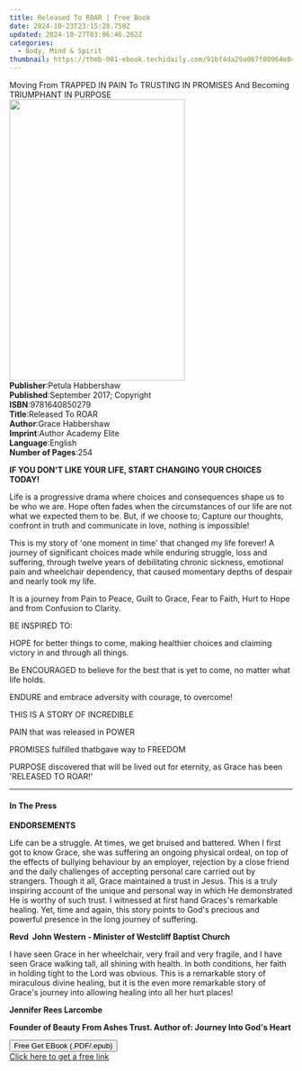 ```yaml
---
title: Released To ROAR | Free Book
date: 2024-10-23T23:15:28.758Z
updated: 2024-10-27T03:06:46.262Z
categories:
  - Body, Mind & Spirit
thumbnail: https://thmb-001-ebook.techidaily.com/91bf4da29a067f00964e84c6455ed248c648d199b5a6ae1b791473fd9169f51e.jpg
---
```

<main id="book-container">
  <div class="flex flex-col">
    <div class="book-brief flex-1 py-6 px-4 sm:p-6 md:py-10 md:px-8">
      <!-- brief-->
      <div class="book-brief-main">
        Moving From TRAPPED IN PAIN To TRUSTING IN PROMISES And Becoming
        TRIUMPHANT IN PURPOSE
      </div>
    </div>
    <div
      class="book-meta-info flex-1 grid gap-4 col-start-1 col-end-3 row-start-1 sm:mb-6 sm:grid-cols-4 lg:gap-6 lg:col-start-2 lg:row-end-6 lg:row-span-6 lg:mb-0"
    >
      <div
        class="book-meta-info-left place-content-center mt-4 p-4 text-sm leading-6 col-start-2 col-span-2 dark:text-slate-400"
      >
        <img
          class="w-full h-500 object-cover rounded-lg sm:h-255 sm:col-span-2 lg:col-span-full"
          src="https://img-001-ebook.techidaily.com/34ea1a08d617096d255403cfa9645b74b8dd7e2cdc0a2e1639d922e7235f444a.jpg"
          alt=""
          width="312"
          height="500"
        />
      </div>
      <div
        class="book-meta-info-right mt-2 col-start-1 row-start-2 col-span-3 self-center"
      >
        <!-- meta data  -->
        <div class="flex flex-col px-4 md:px-8">
          <div class="flex-1">
            <strong>Publisher</strong>:<span class="px-2"
              >Petula Habbershaw</span
            >
          </div>
          <div class="flex-1">
            <strong>Published</strong>:<span class="px-2"
              >September 2017; Copyright</span
            >
          </div>
          <div class="flex-1">
            <strong>ISBN</strong>:<span class="px-2">9781640850279</span>
          </div>
          <div class="flex-1">
            <strong>Title</strong>:<span class="px-2">Released To ROAR</span>
          </div>
          <div class="flex-1">
            <strong>Author</strong>:<span class="px-2">Grace Habbershaw</span>
          </div>
          <div class="flex-1">
            <strong>Imprint</strong>:<span class="px-2"
              >Author Academy Elite</span
            >
          </div>
          <div class="flex-1">
            <strong>Language</strong>:<span class="px-2">English</span>
          </div>
          <div class="flex-1">
            <strong>Number of Pages</strong>:<span class="px-2">254</span>
          </div>
        </div>
      </div>
    </div>
    <div class="book-description flex-1 py-6 px-4 sm:p-6 md:py-10 md:px-8">
      <div class="book-description-main">
        <div accordion-content="" id="description">
          <p>
            <strong
              >IF YOU DON'T LIKE YOUR LIFE, START CHANGING YOUR CHOICES
              TODAY!</strong
            >
          </p>
          <p>
            Life is a progressive drama where choices and consequences shape us
            to be who we are. Hope often fades when the circumstances of our
            life are not what we expected them to be. But, if we choose to;
            Capture our thoughts, confront in truth and communicate in love,
            nothing is impossible!
          </p>
          <p>
            This is my story of 'one moment in time' that changed my life
            forever! A journey of significant choices made while enduring
            struggle, loss and suffering, through twelve years of debilitating
            chronic sickness, emotional pain and wheelchair dependency, that
            caused momentary depths of despair and nearly took my life.
          </p>
          <p>
            It is a journey from Pain to Peace, Guilt to Grace, Fear to Faith,
            Hurt to Hope and from Confusion to Clarity.
          </p>
          <p>BE INSPIRED TO:</p>
          <p>
            HOPE for better things to come, making healthier choices and
            claiming victory in and through all things.
          </p>
          <p>
            Be ENCOURAGED to believe for the best that is yet to come, no matter
            what life holds.
          </p>
          <p>ENDURE and embrace adversity with courage, to overcome!</p>
          <p>THIS IS A STORY OF INCREDIBLE</p>
          <p>PAIN that was released in POWER</p>
          <p>PROMISES fulfilled thatbgave way to FREEDOM</p>
          <p>
            PURPOSE discovered that will be lived out for eternity, as Grace has
            been 'RELEASED TO ROAR!'
          </p>
        </div>
        <div class="accordion-fader"></div>
      </div>
    </div>
    <div class="book-excerpts flex-1 py-6 px-4 sm:p-6 md:py-10 md:px-8">
      <!-- excerpts-->
      <div class="book-excerpts-main">
        <hr />
        <h4 class="placeholder placeholder-heading">
          <span>In The Press</span>
        </h4>
        <p></p>
        <p><strong>ENDORSEMENTS</strong></p>
        <p>
          Life can be a struggle. At times, we get bruised and battered. When I
          first got to know Grace, she was suffering an ongoing physical ordeal,
          on top of the effects of bullying behaviour by an employer, rejection
          by a close friend and the daily challenges of accepting personal care
          carried out by strangers. Though it all, Grace maintained a trust in
          Jesus. This is a truly inspiring account of the unique and personal
          way in which He demonstrated He is worthy of such trust. I witnessed
          at first hand Graces's remarkable healing. Yet, time and again, this
          story points to God's precious and powerful presence in the long
          journey of suffering.
        </p>
        <p>
          <strong
            >Revd&nbsp; John Western - Minister of Westcliff Baptist
            Church</strong
          >
        </p>
        <p>
          I have seen Grace in her wheelchair, very frail and very fragile, and
          I have seen Grace walking tall, all shining with health. In both
          conditions, her faith in holding tight to the Lord was obvious. This
          is a remarkable story of miraculous divine healing, but it is the even
          more remarkable story of Grace's journey into allowing healing into
          all her hurt places!
        </p>
        <p><strong>Jennifer Rees Larcombe</strong></p>
        <p>
          <strong
            >Founder of Beauty From Ashes Trust. Author of: Journey Into God's
            Heart</strong
          >
        </p>
        <p></p>
      </div>
    </div>
    <div
      class="book-about-author flex-1 py-6 px-4 sm:p-6 md:py-10 md:px-8"
    ></div>
    <div class="book-free-get flex-1 py-6 px-4 sm:p-6 md:py-10 md:px-8">
      <button
        id="btn-free-get"
        class="bg-blue-500 hover:bg-blue-700 text-white font-bold py-2 px-4 rounded"
      >
        Free Get EBook (.PDF/.epub)
      </button>
      <div id="countdown-display" class="px-2 text-lg mt-2"></div>
      <a
        id="free-link"
        class="hidden bg-blue-500 hover:bg-blue-700 text-white font-bold py-2 px-4 rounded"
        href="https://www.ebooks.com/en-us/book/209853829/released-to-roar/grace-habbershaw/"
        target="_blank"
        >Click here to get a free link</a
      >
    </div>
    <script>
      let countdownTime = 0;
      let countdownInterval = null;
      document
        .getElementById('btn-free-get')
        .addEventListener('click', startCountdown);
      function startCountdown() {
        countdownTime = new Date().getTime() + 60000 * 3;
        countdownInterval = setInterval(updateCountdown, 1000);
        document.getElementById('btn-free-get').disabled = true;
        document
          .getElementById('btn-free-get')
          .classList.add('bg-gray-500', 'cursor-not-allowed');
      }
      function updateCountdown() {
        let currentTime = new Date().getTime();
        let timeLeft = countdownTime - currentTime;
        let secondsLeft = Math.floor(timeLeft / 1000);
        document.getElementById('countdown-display').innerHTML =
          `Remaining time: ${secondsLeft} seconds.`;
        if (secondsLeft <= 0) {
          clearInterval(countdownInterval);
          document.getElementById('btn-free-get').classList.add('hidden');
          document.getElementById('free-link').classList.remove('hidden');
          document.getElementById('countdown-display').innerHTML = '';
        }
      }
    </script>
  </div>
</main>

<ins class="adsbygoogle"
      style="display:block"
      data-ad-client="ca-pub-7571918770474297"
      data-ad-slot="8358498916"
      data-ad-format="auto"
      data-full-width-responsive="true"></ins>
    